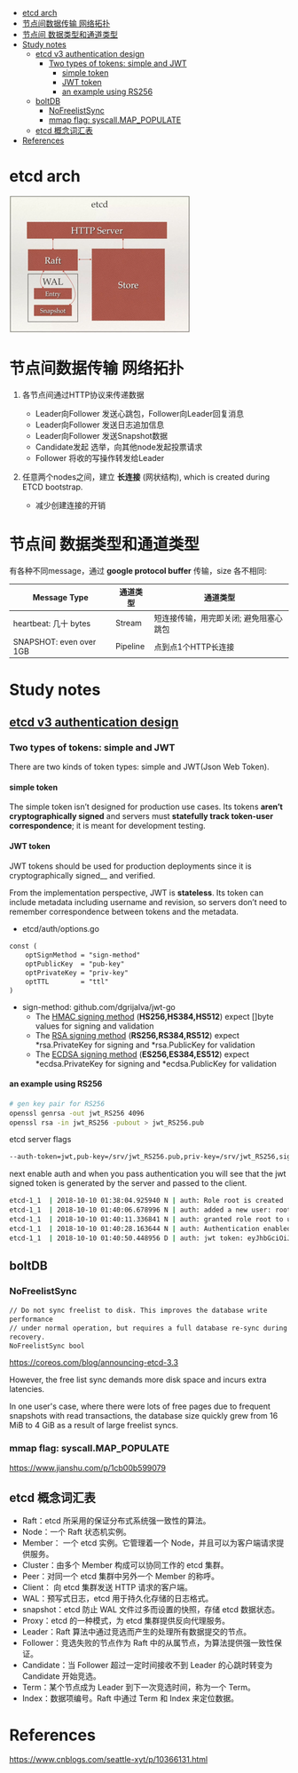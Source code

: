 <!-- MarkdownTOC -->

- [etcd arch](#etcd-arch)
- [节点间数据传输 网络拓扑](#%E8%8A%82%E7%82%B9%E9%97%B4%E6%95%B0%E6%8D%AE%E4%BC%A0%E8%BE%93-%E7%BD%91%E7%BB%9C%E6%8B%93%E6%89%91)
- [节点间 数据类型和通道类型](#%E8%8A%82%E7%82%B9%E9%97%B4-%E6%95%B0%E6%8D%AE%E7%B1%BB%E5%9E%8B%E5%92%8C%E9%80%9A%E9%81%93%E7%B1%BB%E5%9E%8B)
- [Study notes](#study-notes)
  - [etcd v3 authentication design](#etcd-v3-authentication-design)
    - [Two types of tokens: simple and JWT](#two-types-of-tokens-simple-and-jwt)
      - [simple token](#simple-token)
      - [JWT token](#jwt-token)
      - [an example using RS256](#an-example-using-rs256)
  - [boltDB](#boltdb)
    - [NoFreelistSync](#nofreelistsync)
    - [mmap flag: syscall.MAP_POPULATE](#mmap-flag-syscallmap_populate)
  - [etcd 概念词汇表](#etcd-%E6%A6%82%E5%BF%B5%E8%AF%8D%E6%B1%87%E8%A1%A8)
- [References](#references)

<!-- /MarkdownTOC -->

# etcd arch

![etcd arch](../../images/2019/etcd_arch.png)

# 节点间数据传输 网络拓扑

1. 各节点间通过HTTP协议来传递数据
	* Leader向Follower 发送心跳包，Follower向Leader回复消息
	* Leader向Follower 发送日志追加信息
	* Leader向Follower 发送Snapshot数据
	* Candidate发起 选举，向其他node发起投票请求
	* Follower 将收的写操作转发给Leader

2. 任意两个nodes之间，建立 __长连接__ (网状结构), which is created during ETCD bootstrap. 
	* 减少创建连接的开销

# 节点间 数据类型和通道类型
有各种不同message，通过 __google protocol buffer__ 传输，size 各不相同:

| Message Type | 通道类型  | 通道类型 |
| ------------ | ------- |-------- |
| heartbeat: 几十 bytes | Stream   | 短连接传输，用完即关闭; 避免阻塞心跳包 |
| SNAPSHOT: even over 1GB | Pipeline | 点到点1个HTTP长连接 |

# Study notes

## [etcd v3 authentication design](https://etcd.io/docs/v3.3.12/learning/auth_design/)

### Two types of tokens: simple and JWT
There are two kinds of token types: simple and JWT(Json Web Token). 

#### simple token

The simple token isn’t designed for production use cases. Its tokens __aren’t cryptographically signed__ and servers must __statefully track token-user correspondence__; it is meant for development testing.

#### JWT token

JWT tokens should be used for production deployments since it is cryptographically signed__ and verified.

From the implementation perspective, JWT is __stateless__. Its token can include metadata including username and revision, so servers don’t need to remember correspondence between tokens and the metadata.

* etcd/auth/options.go

```golang
const (
	optSignMethod = "sign-method"
	optPublicKey  = "pub-key"
	optPrivateKey = "priv-key"
	optTTL        = "ttl"
)
```

* sign-method: github.com/dgrijalva/jwt-go
  * The [HMAC signing method](https://godoc.org/github.com/dgrijalva/jwt-go#SigningMethodHMAC) (__HS256,HS384,HS512__) expect []byte values for signing and validation
  * The [RSA signing method](https://godoc.org/github.com/dgrijalva/jwt-go#SigningMethodRSA) (__RS256,RS384,RS512__) expect \*rsa.PrivateKey for signing and \*rsa.PublicKey for validation
  * The [ECDSA signing method](https://godoc.org/github.com/dgrijalva/jwt-go#SigningMethodECDSA) (__ES256,ES384,ES512__) expect \*ecdsa.PrivateKey for signing and \*ecdsa.PublicKey for validation

#### an example using RS256

```sh
# gen key pair for RS256
openssl genrsa -out jwt_RS256 4096
openssl rsa -in jwt_RS256 -pubout > jwt_RS256.pub
```

etcd server flags

```sh
--auth-token=jwt,pub-key=/srv/jwt_RS256.pub,priv-key=/srv/jwt_RS256,sign-method=RS256
```

next enable auth and when you pass authentication you will see that the jwt signed token is generated by the server and passed to the client.

```sh
etcd-1_1  | 2018-10-10 01:38:04.925940 N | auth: Role root is created
etcd-1_1  | 2018-10-10 01:40:06.678996 N | auth: added a new user: root
etcd-1_1  | 2018-10-10 01:40:11.336841 N | auth: granted role root to user root
etcd-1_1  | 2018-10-10 01:40:28.163644 N | auth: Authentication enabled
etcd-1_1  | 2018-10-10 01:40:50.448956 D | auth: jwt token: eyJhbGciOiJSUzI1NiIsInR5cCI6IkpXVCJ9.eyJyZXZpc2lvbiI6NCwidXNlcm5hbWUiOiJyb290In0.TLPHFHP5VnVos6kfndcok-1nrKAWxlH_uSEiadNJUr8lc3MwjdN ...
```

## boltDB

### NoFreelistSync

```golang
// Do not sync freelist to disk. This improves the database write performance
// under normal operation, but requires a full database re-sync during recovery.
NoFreelistSync bool

```

https://coreos.com/blog/announcing-etcd-3.3

However, the free list sync demands more disk space and incurs extra latencies.

In one user's case, where there were lots of free pages due to frequent snapshots with read transactions, the database size quickly grew from 16 MiB to 4 GiB as a result of large freelist syncs.

### mmap flag: syscall.MAP_POPULATE

https://www.jianshu.com/p/1cb00b599079

## etcd 概念词汇表
* Raft：etcd 所采用的保证分布式系统强一致性的算法。
* Node：一个 Raft 状态机实例。
* Member： 一个 etcd 实例。它管理着一个 Node，并且可以为客户端请求提供服务。
* Cluster：由多个 Member 构成可以协同工作的 etcd 集群。
* Peer：对同一个 etcd 集群中另外一个 Member 的称呼。
* Client： 向 etcd 集群发送 HTTP 请求的客户端。
* WAL：预写式日志，etcd 用于持久化存储的日志格式。
* snapshot：etcd 防止 WAL 文件过多而设置的快照，存储 etcd 数据状态。
* Proxy：etcd 的一种模式，为 etcd 集群提供反向代理服务。
* Leader：Raft 算法中通过竞选而产生的处理所有数据提交的节点。
* Follower：竞选失败的节点作为 Raft 中的从属节点，为算法提供强一致性保证。
* Candidate：当 Follower 超过一定时间接收不到 Leader 的心跳时转变为 Candidate 开始竞选。
* Term：某个节点成为 Leader 到下一次竞选时间，称为一个 Term。
* Index：数据项编号。Raft 中通过 Term 和 Index 来定位数据。

# References

https://www.cnblogs.com/seattle-xyt/p/10366131.html
